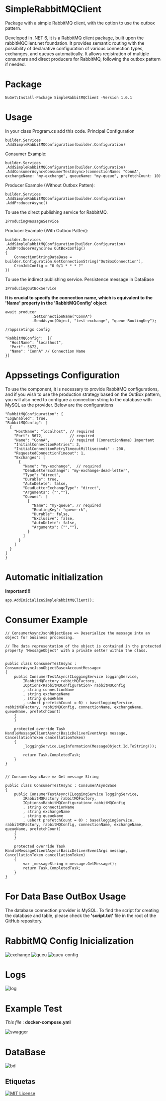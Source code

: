 # SimpleRabbitMQClient
Package with a simple RabbitMQ client, with the option to use the outbox pattern. 

Developed in .NET 6, it is a RabbitMQ client package, built upon the rabbitMQClient.net foundation. It provides semantic routing with the possibility of declarative configuration of various connection types, exchanges, and queues automatically. It allows registration of multiple consumers and direct producers for RabbitMQ, following the outbox pattern if needed.

# Package
	NuGet\Install-Package SimpleRabbitMQClient -Version 1.0.1

# Usage

In your class Program.cs add this code. Principal Configuration

    builder.Services
    .AddSimpleRabbitMQConfiguration(builder.Configuration)

Consumer Example:

    builder.Services
    .AddSimpleRabbitMQConfiguration(builder.Configuration)
    .AddConsumerAsync<ConsumerTestAsync>(connectionName: "ConnA", exchangeName: "my-exchange", queueName: "my-queue", prefetchCount: 10)

Producer Example (Without Outbox Patten):

    builder.Services
    .AddSimpleRabbitMQConfiguration(builder.Configuration)
    .AddProducerAsync()


To use the direct publishing service for RabbitMQ.

    IProducingMessageService


Producer Example (With Outbox Patten):

    builder.Services
    .AddSimpleRabbitMQConfiguration(builder.Configuration)
    .AddProducerAsync(new OutBoxConfig() 
    { 
        ConnectionStringDataBase = builder.Configuration.GetConnectionString("OutBoxConnection"),
        CronJobConfig = "0 0/1 * * * ?"
    })

To use the indirect publishing service. Persistence message in DataBase

    IProducingOutBoxService

**It is crucial to specify the connection name, which is equivalent to the 'Name' property in the 'RabbitMQConfig' object**


    await producer
                .SetConnectionName("ConnA")
                .SendAsync(Object, "test-exchange", "queue-RoutingKey");

    //appssetings config

    "RabbitMQConfig":  [{
      "HostName": "localhost", 
      "Port": 5672,            
      "Name": "ConnA" // Connection Name
    }]           


# Appssetings Configuration

To use the component, it is necessary to provide RabbitMQ configurations, and if you wish to use the production strategy based on the OutBox pattern, you will also need to configure a connection string to the database with MySQL as the provider. Below are the configurations


    "RabbitMQConfiguration": {
    "LogEnabled": true,
    "RabbitMQConfig": [
      {
        "HostName": "localhost", // required
        "Port": 5672,            // required
        "Name": "ConnA",         // required (ConnectionName) Important
        "InitialConnectionRetries": 3,
        "InitialConnectionRetryTimeoutMilliseconds" : 200,
        "RequestedConnectionTimeout": 1, 
        "Exchanges": [
          {
            "Name": "my-exchange",  // required
            "DeadLetterExchange": "my-exchange-dead-letter",
            "Type": "direct",
            "Durable": true,
            "AutoDelete": false,
            "DeadLetterExchangeType": "direct",
            "Arguments": {"",""},
            "Queues": [
              {
                "Name": "my-queue", // required
                "RoutingKey": "queue-rk",
                "Durable": false,
                "Exclusive": false,
                "AutoDelete": false,
                "Arguments": {"",""},
              }
            ]
          }
        ]
      }
    ]
    }
  

# Automatic initialization

  **Important!!!**

    app.AddInicializeSimpleRabbitMQClient();

# Consumer Example

    // ConsumerAsyncJsonObjectBase => Deserialize the message into an object for business processing.
    
    // The data representation of the object is contained in the protected property 'MessageObject' with a private setter within the class.


    public class ConsumerTestAsync : ConsumerAsyncJsonObjectBase<AccountMessage>
    {
        public ConsumerTestAsync(ILoggingService loggingService, 
            IRabbitMQFactory rabbitMQFactory, 
            IOptions<RabbitMQConfiguration> rabbitMQConfig
            , string connectionName
            , string exchangeName
            , string queueName
            , ushort prefetchCount = 0) : base(loggingService, rabbitMQFactory, rabbitMQConfig, connectionName, exchangeName, queueName, prefetchCount)
        {
        }

        protected override Task HandleMessageClientAsync(BasicDeliverEventArgs message, CancellationToken cancellationToken)
        {
            _loggingService.LogInformation(MessageObject.Id.ToString());

            return Task.CompletedTask;
        }
    }


    // ConsumerAsyncBase => Get message String 

    public class ConsumerTestAsync : ConsumerAsyncBase
    {
        public ConsumerTestAsync(ILoggingService loggingService, 
            IRabbitMQFactory rabbitMQFactory, 
            IOptions<RabbitMQConfiguration> rabbitMQConfig
            , string connectionName
            , string exchangeName
            , string queueName
            , ushort prefetchCount = 0) : base(loggingService, rabbitMQFactory, rabbitMQConfig, connectionName, exchangeName, queueName, prefetchCount)
        {
        }

        protected override Task HandleMessageClientAsync(BasicDeliverEventArgs message, CancellationToken cancellationToken)
        {
            var _messageString = message.GetMessage();
            return Task.CompletedTask;
        }
    }

# For Data Base OutBox Usage

The database connection provider is MySQL. To find the script for creating the database and table, please check the **'script.txt'** file in the root of the GitHub repository.

# RabbitMQ Config Inicialization

![exchange](https://github.com/RenanCris/SimpleRabbitMQClient/assets/7238977/4d47d6ae-31ec-4fc7-9682-2e1e8096132f)
![queu](https://github.com/RenanCris/SimpleRabbitMQClient/assets/7238977/9887eb0d-018e-4265-bdef-4e5599cbb590)
![queu-config](https://github.com/RenanCris/SimpleRabbitMQClient/assets/7238977/9699a90d-36f3-4bb8-8bdd-8049515585cd)


# Logs

![log](https://github.com/RenanCris/SimpleRabbitMQClient/assets/7238977/af851a12-96cf-4eec-9f57-ea6c7edbc292)

    
# Example Test

*This file* : **docker-compose.yml**

![swagger](https://github.com/RenanCris/SimpleRabbitMQClient/assets/7238977/f2c41d72-56c2-47df-a34e-cea14e179fc3)

# DataBase 

![bd](https://github.com/RenanCris/SimpleRabbitMQClient/assets/7238977/8cf0a848-4eba-44fe-9927-6065936c142f)

## Etiquetas

[![MIT License](https://img.shields.io/badge/License-MIT-green.svg)](https://choosealicense.com/licenses/mit/)


